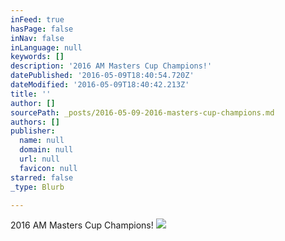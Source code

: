 ```yaml
---
inFeed: true
hasPage: false
inNav: false
inLanguage: null
keywords: []
description: '2016 AM Masters Cup Champions!'
datePublished: '2016-05-09T18:40:54.720Z'
dateModified: '2016-05-09T18:40:42.213Z'
title: ''
author: []
sourcePath: _posts/2016-05-09-2016-masters-cup-champions.md
authors: []
publisher:
  name: null
  domain: null
  url: null
  favicon: null
starred: false
_type: Blurb

---
```

2016 AM Masters Cup Champions!
![](https://the-grid-user-content.s3-us-west-2.amazonaws.com/7c1fae97-103d-41fa-8121-da1e692c5e60.jpg)